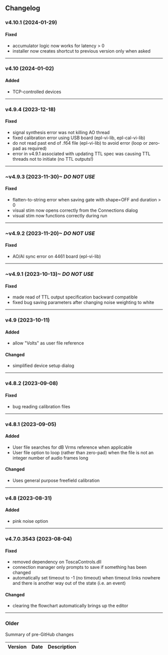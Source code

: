 ## Changelog

### v4.10.1 (2024-01-29)
#### Fixed
- accumulator logic now works for latency > 0
- installer now creates shortcut to previous version only when asked

---

### v4.10 (2024-01-02)
#### Added
- TCP-controlled devices

---

### v4.9.4 (2023-12-18)
#### Fixed
- signal synthesis error was not killing AO thread
- fixed calibration error using USB board (epl-vi-lib, epl-cal-vi-lib)
- do not read past end of .f64 file (epl-vi-lib) to avoid error (loop or zero-pad as required)
- error in v4.9.1 associated with updating TTL spec was causing TTL threads not to initiate (no TTL outputs!)

---

### ~v4.9.3 (2023-11-30)~ *DO NOT USE*
#### Fixed
- flatten-to-string error when saving gate with shape=OFF and duration > 0
- visual stim now opens correctly from the Connections dialog
- visual stim now functions correctly during run

---

### ~v4.9.2 (2023-11-20)~ *DO NOT USE*

#### Fixed
- AO/AI sync error on 4461 board (epl-vi-lib) 

---

### ~v4.9.1 (2023-10-13)~ *DO NOT USE*

#### Fixed
- made read of TTL output specification backward compatible
- fixed bug saving parameters after changing noise weighting to white

---

### v4.9 (2023-10-11)

#### Added

- allow "Volts" as user file reference

#### Changed

- simplified device setup dialog

---

### v4.8.2 (2023-09-08)

#### Fixed
- bug reading calibration files

---

### v4.8.1 (2023-09-05)

#### Added
- User file searches for dB Vrms reference when applicable
- User file option to loop (rather than zero-pad) when the file is not an integer number of audio frames long
  
#### Changed
- Uses general purpose freefield calibration

---

### v4.8 (2023-08-31)
  
#### Added
- pink noise option
 
---

### v4.7.0.3543 (2023-08-04)

#### Fixed
- removed dependency on ToscaControls.dll
- connection manager only prompts to save if something has been changed
- automatically set timeout to -1 (no timeout) when timeout links nowhere and there is another way out of the state (i.e. an event)  

#### Changed
- clearing the flowchart automatically brings up the editor  

---

### Older
Summary of pre-GitHub changes

| Version | Date | Description |
| --- | --- | --- |












